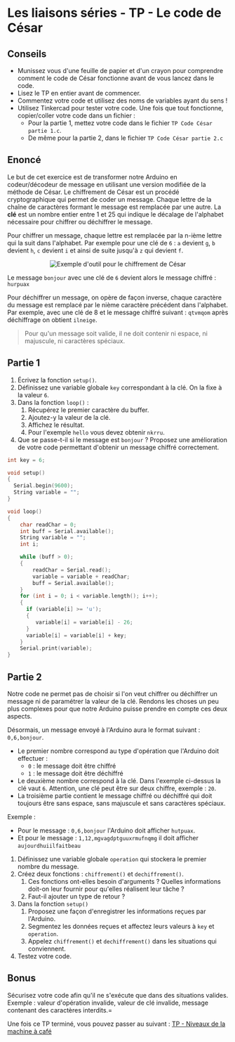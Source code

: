 # Les liaisons séries - TP - Le code de César

## Conseils

-   Munissez vous d'une feuille de papier et d'un crayon pour comprendre comment le code de César fonctionne avant de vous lancez dans le code.
-   Lisez le TP en entier avant de commencer.
-   Commentez votre code et utilisez des noms de variables ayant du sens !
-   Utilisez Tinkercad pour tester votre code. Une fois que tout fonctionne, copier/coller votre code dans un fichier :
    -   Pour la partie 1, mettez votre code dans le fichier `TP Code César partie 1.c`.
    -   De même pour la partie 2, dans le fichier `TP Code César partie 2.c`

## Enoncé

Le but de cet exercice est de transformer notre Arduino en codeur/décodeur de message en utilisant une version modifiée de la méthode de César. Le chiffrement de César est un procédé cryptographique qui permet de coder un message. Chaque lettre de la chaîne de caractères formant le message est remplacée par une autre. La **clé** est un nombre entier entre 1 et 25 qui indique le décalage de l'alphabet nécessaire pour chiffrer ou déchiffrer le message.

Pour chiffrer un message, chaque lettre est remplacée par la n-ième lettre qui la suit dans l'alphabet. Par exemple pour une clé de `6` : `a` devient `g`, `b` devient `h`, `c` devient `i` et ainsi de suite jusqu'à `z` qui devient `f`.

<center>

![Exemple d'outil pour le chiffrement de César](/Voie%20série/assets/letters-wheel.png)

</center>

Le message `bonjour` avec une clé de `6` devient alors le message chiffré : `hurpuax`

Pour déchiffrer un message, on opère de façon inverse, chaque caractère du message est remplacé par le nième caractère précédent dans l'alphabet. Par exemple, avec une clé de 8 et le message chiffré suivant : `qtvmqom` après déchiffrage on obtient `ilneige`.

> Pour qu'un message soit valide, il ne doit contenir ni espace, ni majuscule, ni caractères spéciaux.

## Partie 1

1. Écrivez la fonction `setup()`.
2. Définissez une variable globale `key` correspondant à la clé. On la fixe à la valeur `6`.
3. Dans la fonction `loop()` :
    1. Récupérez le premier caractère du buffer.
    2. Ajoutez-y la valeur de la clé.
    3. Affichez le résultat.
    4. Pour l'exemple `hello` vous devez obtenir `nkrru`.
4. Que se passe-t-il si le message est `bonjour` ? Proposez une amélioration de votre code permettant d'obtenir un message chiffré correctement.

```C++
int key = 6;

void setup()
{
  Serial.begin(9600);
  String variable = "";
}

void loop()
{
    char readChar = 0;
    int buff = Serial.available();
    String variable = "";
    int i;

    while (buff > 0);
    {
        readChar = Serial.read();
        variable = variable + readChar;
        buff = Serial.available();
    }
 	for (int i = 0; i < variable.length(); i++);
 	{
      if (variable[i] >= 'u');
 	  {
    	 variable[i] = variable[i] - 26;
 	  }
 	  variable[i] = variable[i] + key;
	}
    Serial.print(variable);
}
```

## Partie 2

Notre code ne permet pas de choisir si l'on veut chiffrer ou déchiffrer un message ni de paramétrer la valeur de la clé. Rendons les choses un peu plus complexes pour que notre Arduino puisse prendre en compte ces deux aspects.

Désormais, un message envoyé à l'Arduino aura le format suivant : `0,6,bonjour`.

-   Le premier nombre correspond au type d'opération que l'Arduino doit effectuer :
    -   `0` : le message doit être chiffré
    -   `1` : le message doit être déchiffré
-   Le deuxième nombre correspond à la clé. Dans l'exemple ci-dessus la clé vaut `6`. Attention, une clé peut être sur deux chiffre, exemple : `20`.
-   La troisième partie contient le message chiffré ou déchiffré qui doit toujours être sans espace, sans majuscule et sans caractères spéciaux.

Exemple :

-   Pour le message : `0,6,bonjour` l'Arduino doit afficher `hutpuax`.
-   Et pour le message : `1,12,mgvagdptguuxrmufnqmg` il doit afficher `aujourdhuiilfaitbeau`

1. Définissez une variable globale `operation` qui stockera le premier nombre du message.
2. Créez deux fonctions : `chiffrement()` et `dechiffrement()`.
    1. Ces fonctions ont-elles besoin d'arguments ? Quelles informations doit-on leur fournir pour qu'elles réalisent leur tâche ?
    2. Faut-il ajouter un type de retour ?
3. Dans la fonction `setup()`
    1. Proposez une façon d'enregistrer les informations reçues par l'Arduino.
    2. Segmentez les données reçues et affectez leurs valeurs à `key` et `operation`.
    3. Appelez `chiffrement()` et `dechiffrement()` dans les situations qui conviennent.
4. Testez votre code.

## Bonus

Sécurisez votre code afin qu'il ne s'exécute que dans des situations valides. Exemple : valeur d'opération invalide, valeur de clé invalide, message contenant des caractères interdits.=

Une fois ce TP terminé, vous pouvez passer au suivant : [TP - Niveaux de la machine à café](/Voie%20série/TP%20machine%20à%20café.md)
